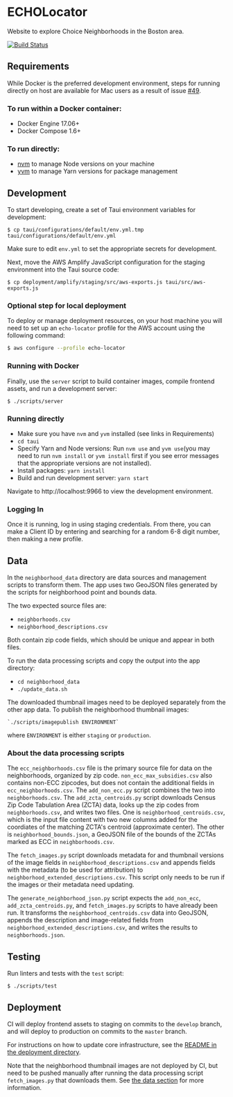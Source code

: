 # ECHOLocator

Website to explore Choice Neighborhoods in the Boston area.

[![Build Status](https://travis-ci.org/azavea/echo-locator.svg?branch=develop)](https://travis-ci.org/azavea/echo-locator)

## Requirements

While Docker is the preferred development environment, steps for running directly on host
are available for Mac users as a result of issue [#49](https://github.com/azavea/echo-locator/issues/49).

### To run within a Docker container:

* Docker Engine 17.06+
* Docker Compose 1.6+

### To run directly:

* [nvm](https://github.com/creationix/nvm) to manage Node versions on your machine
* [yvm](https://yvm.js.org/docs/overview) to manage Yarn versions for package management


## Development

To start developing, create a set of Taui environment variables for development:

```
$ cp taui/configurations/default/env.yml.tmp taui/configurations/default/env.yml
```

Make sure to edit `env.yml` to set the appropriate secrets for development.

Next, move the AWS Amplify JavaScript configuration for the staging environment
into the Taui source code:

```
$ cp deployment/amplify/staging/src/aws-exports.js taui/src/aws-exports.js
```

### Optional step for local deployment

To deploy or manage deployment resources, on your host machine you will need to set up an `echo-locator` profile for the AWS account using the following command:
```bash
$ aws configure --profile echo-locator
```

### Running with Docker

Finally, use the `server` script to build container images, compile frontend assets,
and run a development server:

```
$ ./scripts/server
```

### Running directly

* Make sure you have `nvm` and `yvm` installed (see links in Requirements)
* `cd taui`
* Specify Yarn and Node versions: Run `nvm use` and `yvm use`(you may need to run 
`nvm install` or `yvm install` first if you see error messages that the appropriate 
versions are not installed).
* Install packages: `yarn install`
* Build and run development server: `yarn start`


Navigate to http://localhost:9966 to view the development environment.


### Logging In

Once it is running, log in using staging credentials. From there, you can make a Client ID by
entering and searching for a random 6-8 digit number, then making a new profile.

## Data

In the `neighborhood_data` directory are data sources and management scripts to transform them. The app uses two GeoJSON files generated by the scripts for neighborhood point and bounds data.

The two expected source files are:
 - `neighborhoods.csv`
 - `neighborhood_descriptions.csv`

Both contain zip code fields, which should be unique and appear in both files.

To run the data processing scripts and copy the output into the app directory:

 - `cd neighborhood_data`
 - `./update_data.sh`

The downloaded thumbnail images need to be deployed separately from the other app data.
To publish the neighborhood thumbnail images:

```
`./scripts/imagepublish ENVIRONMENT`
```

where `ENVIRONMENT` is either `staging` or `production`.


### About the data processing scripts

The `ecc_neighborhoods.csv` file is the primary source file for data on the neighborhoods, organized by zip code. `non_ecc_max_subsidies.csv` also contains non-ECC zipcodes, but does not contain the additional fields in `ecc_neighborhoods.csv`. The `add_non_ecc.py` script combines the two into `neighborhoods.csv`. The `add_zcta_centroids.py` script downloads Census Zip Code Tabulation Area (ZCTA) data, looks up the zip codes from `neighborhoods.csv`, and writes two files. One is `neighborhood_centroids.csv`, which is the input file content with two new columns added for the coordiates of the matching ZCTA's centroid (approximate center). The other is `neighborhood_bounds.json`, a GeoJSON file of the bounds of the ZCTAs marked as ECC in `neighborhoods.csv`.

The `fetch_images.py` script downloads metadata for and thumbnail versions of the image fields in `neighborhood_descriptions.csv` and appends fields with the metadata (to be used for attribution) to `neighborhood_extended_descriptions.csv`. This script only needs to be run if the images or their metadata need updating.

The `generate_neighborhood_json.py` script expects the `add_non_ecc`, `add_zcta_centroids.py`, and `fetch_images.py` scripts to have already been run. It transforms the `neighborhood_centroids.csv` data into GeoJSON, appends the description and image-related fields from `neighborhood_extended_descriptions.csv`, and writes the results to `neighborhoods.json`.


## Testing

Run linters and tests with the `test` script:

```
$ ./scripts/test
```

## Deployment

CI will deploy frontend assets to staging on commits to the `develop` branch,
and will deploy to production on commits to the `master` branch.

For instructions on how to update core infrastructure, see the [README in the
deployment directory](./deployment/README.md).

Note that the neighborhood thumbnail images are not deployed by CI, but need to be pushed manually after running the data processing script `fetch_images.py` that downloads them. See [the data section](#data) for more information.
